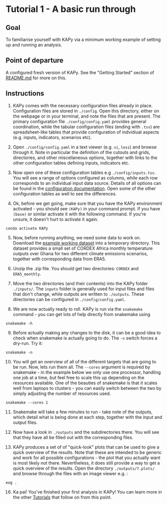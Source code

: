 # Tutorial 1 - A basic run through

## Goal

To familiarise yourself with KAPy via a minimum working example of setting up and running an analysis.

## Point of departure

A configured fresh version of KAPy. See the "Getting Started" section of [README.md](../../README.md) for more on this.

## Instructions

1. KAPy comes with the necessary configuration files already in place. Configuration files are stored in `./config`. Open this directory, either on the webpage or in your terminal, and note the files that are present. The primary configuration file `./config/config.yaml` provides general coordination, while the tabular configuration files (ending with `.tsv`) are spreadsheet-like tables that provide configuration of indvidiual aspects (e.g. inputs, indicators, scenarios etc).
  
2. Open `./config/config.yaml` in a text viewer (e.g. `vi`, `less`) and browse through it. Note in particular the definition of the cutouts and grids, directories, and other miscellaneous options, together with links to the other configuration tables defining inputs, indicators etc.

3. Now open one of these configuration tables e.g `./config/inputs.tsv`. You will see a range of options configured as columns, while each row corresponds to an individual input data source. Details of all options can be found in the [configuration documentation](../Configuration.md). Open some of the other configuration tables as well to see the differences.

4. Ok, before we get going, make sure that you have the KAPy environment activated - you should see `(KAPy)` in your command prompt. If you have `(base)` or similar activate it with the following command. If you're unsure, it doesn't hurt to activate it again.

```
conda activate KAPy
```

5. Now, before running anything, we need some data to work on. Download the [example working dataset](https://download.dmi.dk/Research_Projects/KAPy/tas_example_dataset.zip) into a temporary directory. This dataset provides a small set of CORDEX Africa monthly temperature outputs over Ghana for two different climate emissions scenarios, together with corresponding data from ERA5.

6. Unzip the .zip file. You should get two directories: `CORDEX` and `ERA5_monthly`.

7. Move the two directories (and their contents) into the KAPy folder `./inputs/`. The `inputs` folder is generally used for input files and files that don't change, while outputs are written to `./outputs`. These directories can be configured in `./config/config.yaml`. 

8. We are now actually ready to roll. KAPy is run via the `snakemake` command - you can get lots of help directly from snakemake using

```
snakemake -h
```

9. Before actually making any changes to the disk, it can be a good idea to check when snakemake is actually going to do. The `-n` switch forces a dry-run. Try it:

```
snakemake -n
```
10. You will get an overview of all of the different targets that are going to be run. Now, lets run them all. The `--cores` argument is required by snakemake - in the example below we only use one processor, handling one job at a time, but feel free to scale this up depending on the resources available. One of the beauties of snakemake is that it scales well from laptops to clusters - you can easily switch between the two by simply adjusting the number of resources used.
```
snakemake --cores 1
```

11. Snakemake will take a few minutes to run - take note of the outputs, which detail what is being done at each step, together with the input and output files.

12. Now have a look in `./outputs` and the subdirectories there. You will see that they have all be filled out with the corresponding files.

13. KAPy produces a set of of "quick-look" plots that can be used to give a quick overview of the results. Note that these are intended to be generic and work for all possible configurations - the plot that you actually want is most likely not there. Nevertheless, it does still provide a way to get a quick overview of the results. Open the directory `./outputs/7.plots/` and browse through the files with an image viewer e.g. :

```
eog .
```

16. Ka pai! You've finished your first analysis in KAPy! You can learn more in the other [Tutorials](README.md) that follow on from this point.
